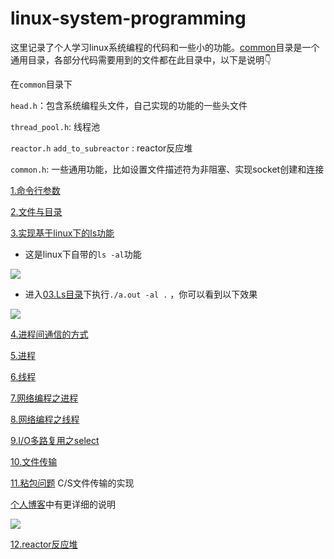 # linux-system-programming

这里记录了个人学习linux系统编程的代码和一些小的功能。[common](./common)目录是一个通用目录，各部分代码需要用到的文件都在此目录中，以下是说明:point_down:

在`common`目录下

`head.h`：包含系统编程头文件，自己实现的功能的一些头文件

`thread_pool.h`: 线程池

`reactor.h`  `add_to_subreactor` :  reactor反应堆

`common.h`: 一些通用功能，比如设置文件描述符为非阻塞、实现socket创建和连接



[1.命令行参数](./01.getiopt)

[2.文件与目录](./02.file_dir)

[3.实现基于linux下的ls功能](./03.Ls)

-   这是linux下自带的`ls -al`功能

![](https://cdn.jsdelivr.net/gh/srymaker0/blogImgs@main/Img/20211002174759.png)

-   进入[03.Ls目录](./03.Ls)下执行`./a.out -al .` ，你可以看到以下效果

![](https://cdn.jsdelivr.net/gh/srymaker0/blogImgs@main/Img/20211002174919.png)



[4.进程间通信的方式](./04.IPC)

[5.进程](./05.fork)

[6.线程](./06.pthread)

[7.网络编程之进程](./07.socket)

[8.网络编程之线程](./08。socket_thread)

[9.I/O多路复用之select](./09.socket_select)

[10.文件传输](./10.socket_file)

[11.粘包问题](./11.file_transfer)
C/S文件传输的实现

[个人博客](https://srymaker0.com/)中有更详细的说明

![](https://cdn.jsdelivr.net/gh/srymaker0/blogImgs@main/Img/20211004164450.png)



[12.reactor反应堆](./12.reactor)
